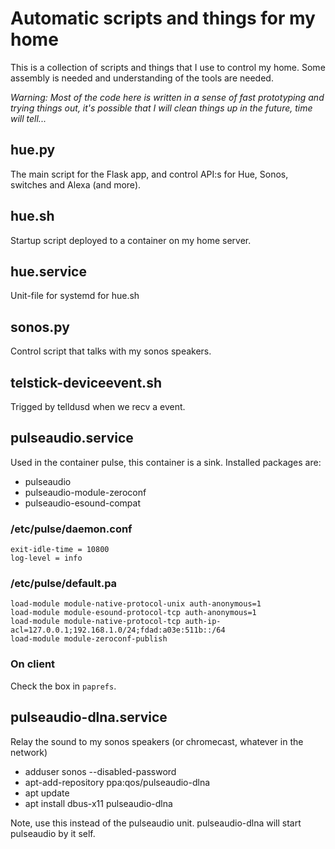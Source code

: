 # Automatic scripts and things for my home

This is a collection of scripts and things that I use to control my home. Some assembly is needed and understanding of the tools are needed.

*Warning: Most of the code here is written in a sense of fast prototyping and trying things out, it's possible that I will clean things up in the future, time will tell...*

## hue.py
The main script for the Flask app, and control API:s for Hue, Sonos, switches and Alexa (and more).

## hue.sh
Startup script deployed to a container on my home server.

## hue.service
Unit-file for systemd for hue.sh

## sonos.py

Control script that talks with my sonos speakers.

## telstick-deviceevent.sh

Trigged by telldusd when we recv a event.

## pulseaudio.service
Used in the container pulse, this container is a sink. Installed packages are:

* pulseaudio
* pulseaudio-module-zeroconf
* pulseaudio-esound-compat

### /etc/pulse/daemon.conf
```
exit-idle-time = 10800
log-level = info
```

### /etc/pulse/default.pa
```
load-module module-native-protocol-unix auth-anonymous=1
load-module module-esound-protocol-tcp auth-anonymous=1
load-module module-native-protocol-tcp auth-ip-acl=127.0.0.1;192.168.1.0/24;fdad:a03e:511b::/64
load-module module-zeroconf-publish
```

### On client
Check the box in `paprefs`.

## pulseaudio-dlna.service
Relay the sound to my sonos speakers (or chromecast, whatever in the network)

* adduser sonos --disabled-password
* apt-add-repository ppa:qos/pulseaudio-dlna
* apt update
* apt install dbus-x11 pulseaudio-dlna

Note, use this instead of the pulseaudio unit. pulseaudio-dlna will start pulseaudio by it self.
